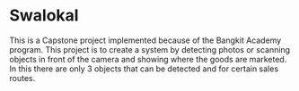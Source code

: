 # Swalokal
This is a Capstone project implemented because of the Bangkit Academy program. This project is to create a system by detecting photos or scanning objects in front of the camera and showing where the goods are marketed. In this there are only 3 objects that can be detected and for certain sales routes.
